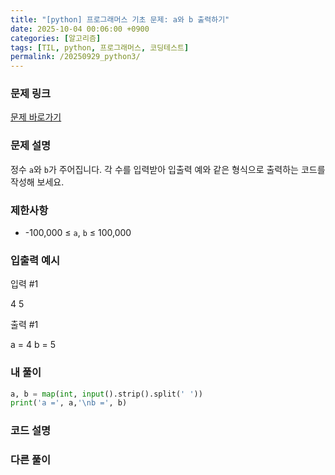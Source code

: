 ```yaml
---
title: "[python] 프로그래머스 기초 문제: a와 b 출력하기"
date: 2025-10-04 00:06:00 +0900   
categories: [알고리즘]                 
tags: [TIL, python, 프로그래머스, 코딩테스트]
permalink: /20250929_python3/      
---
```


### 문제 링크

[문제 바로가기](https://school.programmers.co.kr/learn/courses/30/lessons/181951)

### 문제 설명

정수 `a`와 `b`가 주어집니다. 각 수를 입력받아 입출력 예와 같은 형식으로 출력하는 코드를 작성해 보세요.



### 제한사항

- -100,000 ≤ `a`, `b` ≤ 100,000



### 입출력 예시

입력 #1

4 5


출력 #1

a = 4
b = 5



### 내 풀이

```python
a, b = map(int, input().strip().split(' '))
print('a =', a,'\nb =', b)
```


### 코드 설명




### 다른 풀이